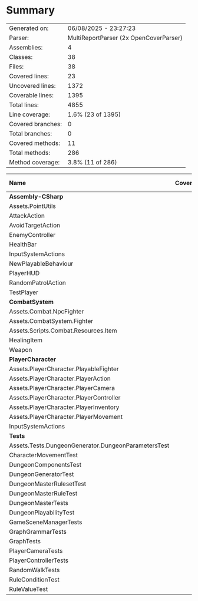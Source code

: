 ﻿# Summary
|||
|:---|:---|
| Generated on: | 06/08/2025 - 23:27:23 |
| Parser: | MultiReportParser (2x OpenCoverParser) |
| Assemblies: | 4 |
| Classes: | 38 |
| Files: | 38 |
| Covered lines: | 23 |
| Uncovered lines: | 1372 |
| Coverable lines: | 1395 |
| Total lines: | 4855 |
| Line coverage: | 1.6% (23 of 1395) |
| Covered branches: | 0 |
| Total branches: | 0 |
| Covered methods: | 11 |
| Total methods: | 286 |
| Method coverage: | 3.8% (11 of 286) |

|**Name**|**Covered**|**Uncovered**|**Coverable**|**Total**|**Line coverage**|**Covered**|**Total**|**Branch coverage**|**Covered**|**Total**|**Method coverage**|
|:---|---:|---:|---:|---:|---:|---:|---:|---:|---:|---:|---:|
|**Assembly-CSharp**|**1**|**397**|**398**|**1826**|**0.2%**|**0**|**0**|****|**1**|**94**|**1%**|
|Assets.PointUtils|0|21|21|58|0%|0|0||0|5|0%|
|AttackAction|0|11|11|32|0%|0|0||0|3|0%|
|AvoidTargetAction|0|16|16|42|0%|0|0||0|3|0%|
|EnemyController|1|13|14|52|7.1%|0|0||1|3|33.3%|
|HealthBar|0|14|14|33|0%|0|0||0|3|0%|
|InputSystemActions|0|266|266|1464|0%|0|0||0|63|0%|
|NewPlayableBehaviour|0|10|10|36|0%|0|0||0|5|0%|
|PlayerHUD|0|10|10|27|0%|0|0||0|2|0%|
|RandomPatrolAction|0|29|29|65|0%|0|0||0|5|0%|
|TestPlayer|0|7|7|17|0%|0|0||0|2|0%|
|**CombatSystem**|**7**|**79**|**86**|**199**|**8.1%**|**0**|**0**|****|**2**|**19**|**10.5%**|
|Assets.Combat.NpcFighter|0|2|2|12|0%|0|0||0|1|0%|
|Assets.CombatSystem.Fighter|6|66|72|142|8.3%|0|0||1|12|8.3%|
|Assets.Scripts.Combat.Resources.Item|0|5|5|19|0%|0|0||0|3|0%|
|HealingItem|0|3|3|14|0%|0|0||0|1|0%|
|Weapon|1|3|4|12|25%|0|0||1|2|50%|
|**PlayerCharacter**|**4**|**366**|**370**|**1723**|**1%**|**0**|**0**|****|**3**|**90**|**3.3%**|
|Assets.PlayerCharacter.PlayableFighter|2|27|29|52|6.8%|0|0||1|4|25%|
|Assets.PlayerCharacter.PlayerAction|0|6|6|31|0%|0|0||0|3|0%|
|Assets.PlayerCharacter.PlayerCamera|1|10|11|33|9%|0|0||1|7|14.2%|
|Assets.PlayerCharacter.PlayerController|1|31|32|76|3.1%|0|0||1|6|16.6%|
|Assets.PlayerCharacter.PlayerInventory|0|3|3|18|0%|0|0||0|1|0%|
|Assets.PlayerCharacter.PlayerMovement|0|23|23|49|0%|0|0||0|6|0%|
|InputSystemActions|0|266|266|1464|0%|0|0||0|63|0%|
|**Tests**|**11**|**530**|**541**|**1107**|**2%**|**0**|**0**|****|**5**|**83**|**6%**|
|Assets.Tests.DungeonGenerator.DungeonParametersTest|0|24|24|54|0%|0|0||0|3|0%|
|CharacterMovementTest|0|39|39|71|0%|0|0||0|4|0%|
|DungeonComponentsTest|0|16|16|37|0%|0|0||0|3|0%|
|DungeonGeneratorTest|0|16|16|50|0%|0|0||0|3|0%|
|DungeonMasterRulesetTest|0|43|43|77|0%|0|0||0|4|0%|
|DungeonMasterRuleTest|0|20|20|53|0%|0|0||0|5|0%|
|DungeonMasterTests|0|65|65|130|0%|0|0||0|9|0%|
|DungeonPlayabilityTest|0|16|16|38|0%|0|0||0|3|0%|
|GameSceneManagerTests|0|17|17|41|0%|0|0||0|3|0%|
|GraphGrammarTests|11|39|50|94|22%|0|0||5|7|71.4%|
|GraphTests|0|89|89|153|0%|0|0||0|13|0%|
|PlayerCameraTests|0|54|54|103|0%|0|0||0|6|0%|
|PlayerControllerTests|0|14|14|35|0%|0|0||0|4|0%|
|RandomWalkTests|0|42|42|81|0%|0|0||0|7|0%|
|RuleConditionTest|0|18|18|41|0%|0|0||0|5|0%|
|RuleValueTest|0|18|18|49|0%|0|0||0|4|0%|
